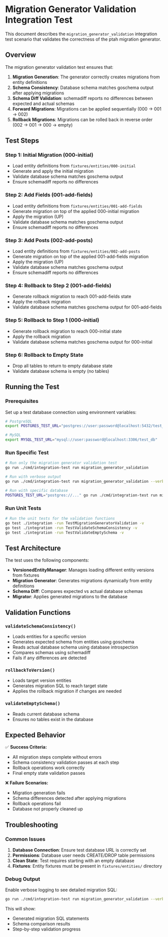 # Migration Generator Validation Integration Test

This document describes the `migration_generator_validation` integration test scenario that validates the correctness of the ptah migration generator.

## Overview

The migration generator validation test ensures that:

1. **Migration Generation**: The generator correctly creates migrations from entity definitions
2. **Schema Consistency**: Database schema matches goschema output after applying migrations  
3. **Schema Diff Validation**: schemadiff reports no differences between expected and actual schemas
4. **Forward Migrations**: Migrations can be applied sequentially (000 → 001 → 002)
5. **Rollback Migrations**: Migrations can be rolled back in reverse order (002 → 001 → 000 → empty)

## Test Steps

### Step 1: Initial Migration (000-initial)
- Load entity definitions from `fixtures/entities/000-initial`
- Generate and apply the initial migration
- Validate database schema matches goschema output
- Ensure schemadiff reports no differences

### Step 2: Add Fields (001-add-fields)  
- Load entity definitions from `fixtures/entities/001-add-fields`
- Generate migration on top of the applied 000-initial migration
- Apply the migration (UP)
- Validate database schema matches goschema output
- Ensure schemadiff reports no differences

### Step 3: Add Posts (002-add-posts)
- Load entity definitions from `fixtures/entities/002-add-posts`
- Generate migration on top of the applied 001-add-fields migration
- Apply the migration (UP)
- Validate database schema matches goschema output
- Ensure schemadiff reports no differences

### Step 4: Rollback to Step 2 (001-add-fields)
- Generate rollback migration to reach 001-add-fields state
- Apply the rollback migration
- Validate database schema matches goschema output for 001-add-fields

### Step 5: Rollback to Step 1 (000-initial)
- Generate rollback migration to reach 000-initial state
- Apply the rollback migration  
- Validate database schema matches goschema output for 000-initial

### Step 6: Rollback to Empty State
- Drop all tables to return to empty database state
- Validate database schema is empty (no tables)

## Running the Test

### Prerequisites

Set up a test database connection using environment variables:

```bash
# PostgreSQL
export POSTGRES_TEST_URL="postgres://user:password@localhost:5432/test_db"

# MySQL  
export MYSQL_TEST_URL="mysql://user:password@localhost:3306/test_db"
```

### Run Specific Test

```bash
# Run only the migration generator validation test
go run ./cmd/integration-test run migration_generator_validation

# Run with verbose output
go run ./cmd/integration-test run migration_generator_validation --verbose

# Run with specific database
POSTGRES_TEST_URL="postgres://..." go run ./cmd/integration-test run migration_generator_validation
```

### Run Unit Tests

```bash
# Run the unit tests for the validation functions
go test ./integration -run TestMigrationGeneratorValidation -v
go test ./integration -run TestValidateSchemaConsistency -v  
go test ./integration -run TestValidateEmptySchema -v
```

## Test Architecture

The test uses the following components:

- **VersionedEntityManager**: Manages loading different entity versions from fixtures
- **Migration Generator**: Generates migrations dynamically from entity definitions
- **Schema Diff**: Compares expected vs actual database schemas
- **Migrator**: Applies generated migrations to the database

## Validation Functions

### `validateSchemaConsistency()`
- Loads entities for a specific version
- Generates expected schema from entities using goschema
- Reads actual database schema using database introspection
- Compares schemas using schemadiff
- Fails if any differences are detected

### `rollbackToVersion()`
- Loads target version entities
- Generates migration SQL to reach target state
- Applies the rollback migration if changes are needed

### `validateEmptySchema()`
- Reads current database schema
- Ensures no tables exist in the database

## Expected Behavior

✅ **Success Criteria:**
- All migration steps complete without errors
- Schema consistency validation passes at each step
- Rollback operations work correctly
- Final empty state validation passes

❌ **Failure Scenarios:**
- Migration generation fails
- Schema differences detected after applying migrations
- Rollback operations fail
- Database not properly cleaned up

## Troubleshooting

### Common Issues

1. **Database Connection**: Ensure test database URL is correctly set
2. **Permissions**: Database user needs CREATE/DROP table permissions
3. **Clean State**: Test requires starting with an empty database
4. **Fixtures**: Entity fixtures must be present in `fixtures/entities/` directory

### Debug Output

Enable verbose logging to see detailed migration SQL:

```bash
go run ./cmd/integration-test run migration_generator_validation --verbose
```

This will show:
- Generated migration SQL statements
- Schema comparison results
- Step-by-step validation progress

